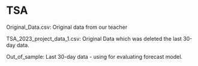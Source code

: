 # TSA

Original_Data.csv: Original data from our teacher

TSA_2023_project_data_1.csv: Original Data which was deleted the last 30-day data.

Out_of_sample: Last 30-day data - using for evaluating forecast model.
